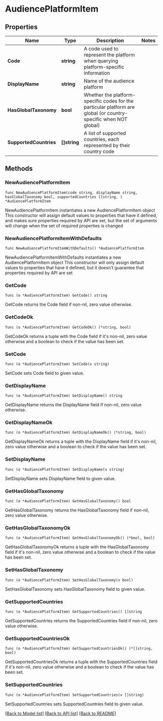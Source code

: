 # AudiencePlatformItem

## Properties

Name | Type | Description | Notes
------------ | ------------- | ------------- | -------------
**Code** | **string** | A code used to represent the platform when querying platform-specific information | 
**DisplayName** | **string** | Name of the audience platform | 
**HasGlobalTaxonomy** | **bool** | Whether the platform-specific codes for the particular platform are global (or country-specific when NOT global) | 
**SupportedCountries** | **[]string** | A list of supported countries, each represented by their country code | 

## Methods

### NewAudiencePlatformItem

`func NewAudiencePlatformItem(code string, displayName string, hasGlobalTaxonomy bool, supportedCountries []string, ) *AudiencePlatformItem`

NewAudiencePlatformItem instantiates a new AudiencePlatformItem object
This constructor will assign default values to properties that have it defined,
and makes sure properties required by API are set, but the set of arguments
will change when the set of required properties is changed

### NewAudiencePlatformItemWithDefaults

`func NewAudiencePlatformItemWithDefaults() *AudiencePlatformItem`

NewAudiencePlatformItemWithDefaults instantiates a new AudiencePlatformItem object
This constructor will only assign default values to properties that have it defined,
but it doesn't guarantee that properties required by API are set

### GetCode

`func (o *AudiencePlatformItem) GetCode() string`

GetCode returns the Code field if non-nil, zero value otherwise.

### GetCodeOk

`func (o *AudiencePlatformItem) GetCodeOk() (*string, bool)`

GetCodeOk returns a tuple with the Code field if it's non-nil, zero value otherwise
and a boolean to check if the value has been set.

### SetCode

`func (o *AudiencePlatformItem) SetCode(v string)`

SetCode sets Code field to given value.


### GetDisplayName

`func (o *AudiencePlatformItem) GetDisplayName() string`

GetDisplayName returns the DisplayName field if non-nil, zero value otherwise.

### GetDisplayNameOk

`func (o *AudiencePlatformItem) GetDisplayNameOk() (*string, bool)`

GetDisplayNameOk returns a tuple with the DisplayName field if it's non-nil, zero value otherwise
and a boolean to check if the value has been set.

### SetDisplayName

`func (o *AudiencePlatformItem) SetDisplayName(v string)`

SetDisplayName sets DisplayName field to given value.


### GetHasGlobalTaxonomy

`func (o *AudiencePlatformItem) GetHasGlobalTaxonomy() bool`

GetHasGlobalTaxonomy returns the HasGlobalTaxonomy field if non-nil, zero value otherwise.

### GetHasGlobalTaxonomyOk

`func (o *AudiencePlatformItem) GetHasGlobalTaxonomyOk() (*bool, bool)`

GetHasGlobalTaxonomyOk returns a tuple with the HasGlobalTaxonomy field if it's non-nil, zero value otherwise
and a boolean to check if the value has been set.

### SetHasGlobalTaxonomy

`func (o *AudiencePlatformItem) SetHasGlobalTaxonomy(v bool)`

SetHasGlobalTaxonomy sets HasGlobalTaxonomy field to given value.


### GetSupportedCountries

`func (o *AudiencePlatformItem) GetSupportedCountries() []string`

GetSupportedCountries returns the SupportedCountries field if non-nil, zero value otherwise.

### GetSupportedCountriesOk

`func (o *AudiencePlatformItem) GetSupportedCountriesOk() (*[]string, bool)`

GetSupportedCountriesOk returns a tuple with the SupportedCountries field if it's non-nil, zero value otherwise
and a boolean to check if the value has been set.

### SetSupportedCountries

`func (o *AudiencePlatformItem) SetSupportedCountries(v []string)`

SetSupportedCountries sets SupportedCountries field to given value.



[[Back to Model list]](../README.md#documentation-for-models) [[Back to API list]](../README.md#documentation-for-api-endpoints) [[Back to README]](../README.md)


